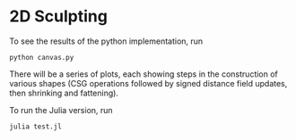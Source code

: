 # 2D Sculpting

To see the results of the python implementation, run
```
python canvas.py
```
There will be a series of plots, each showing steps in the construction of various shapes (CSG operations followed by signed distance field updates, then shrinking and fattening).

To run the Julia version, run
```
julia test.jl
```
